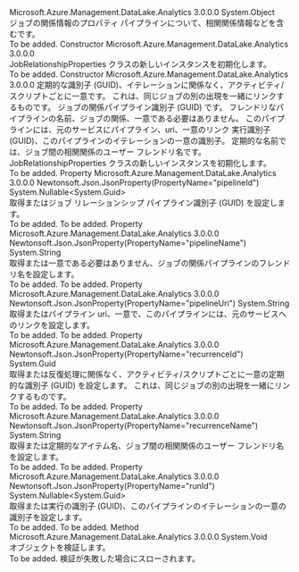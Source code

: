 <Type Name="JobRelationshipProperties" FullName="Microsoft.Azure.Management.DataLake.Analytics.Models.JobRelationshipProperties">
  <TypeSignature Language="C#" Value="public class JobRelationshipProperties" />
  <TypeSignature Language="ILAsm" Value=".class public auto ansi beforefieldinit JobRelationshipProperties extends System.Object" />
  <TypeSignature Language="DocId" Value="T:Microsoft.Azure.Management.DataLake.Analytics.Models.JobRelationshipProperties" />
  <TypeSignature Language="VB.NET" Value="Public Class JobRelationshipProperties" />
  <TypeSignature Language="F#" Value="type JobRelationshipProperties = class" />
  <AssemblyInfo>
    <AssemblyName>Microsoft.Azure.Management.DataLake.Analytics</AssemblyName>
    <AssemblyVersion>3.0.0.0</AssemblyVersion>
  </AssemblyInfo>
  <Base>
    <BaseTypeName>System.Object</BaseTypeName>
  </Base>
  <Interfaces />
  <Docs>
    <summary>
            ジョブの関係情報のプロパティ パイプラインについて、相関関係情報などを含むです。
            </summary>
    <remarks>To be added.</remarks>
  </Docs>
  <Members>
    <Member MemberName=".ctor">
      <MemberSignature Language="C#" Value="public JobRelationshipProperties ();" />
      <MemberSignature Language="ILAsm" Value=".method public hidebysig specialname rtspecialname instance void .ctor() cil managed" />
      <MemberSignature Language="DocId" Value="M:Microsoft.Azure.Management.DataLake.Analytics.Models.JobRelationshipProperties.#ctor" />
      <MemberSignature Language="VB.NET" Value="Public Sub New ()" />
      <MemberType>Constructor</MemberType>
      <AssemblyInfo>
        <AssemblyName>Microsoft.Azure.Management.DataLake.Analytics</AssemblyName>
        <AssemblyVersion>3.0.0.0</AssemblyVersion>
      </AssemblyInfo>
      <Parameters />
      <Docs>
        <summary>
            JobRelationshipProperties クラスの新しいインスタンスを初期化します。
            </summary>
        <remarks>To be added.</remarks>
      </Docs>
    </Member>
    <Member MemberName=".ctor">
      <MemberSignature Language="C#" Value="public JobRelationshipProperties (Guid recurrenceId, Nullable&lt;Guid&gt; pipelineId = null, string pipelineName = null, string pipelineUri = null, Nullable&lt;Guid&gt; runId = null, string recurrenceName = null);" />
      <MemberSignature Language="ILAsm" Value=".method public hidebysig specialname rtspecialname instance void .ctor(valuetype System.Guid recurrenceId, valuetype System.Nullable`1&lt;valuetype System.Guid&gt; pipelineId, string pipelineName, string pipelineUri, valuetype System.Nullable`1&lt;valuetype System.Guid&gt; runId, string recurrenceName) cil managed" />
      <MemberSignature Language="DocId" Value="M:Microsoft.Azure.Management.DataLake.Analytics.Models.JobRelationshipProperties.#ctor(System.Guid,System.Nullable{System.Guid},System.String,System.String,System.Nullable{System.Guid},System.String)" />
      <MemberSignature Language="VB.NET" Value="Public Sub New (recurrenceId As Guid, Optional pipelineId As Nullable(Of Guid) = null, Optional pipelineName As String = null, Optional pipelineUri As String = null, Optional runId As Nullable(Of Guid) = null, Optional recurrenceName As String = null)" />
      <MemberSignature Language="F#" Value="new Microsoft.Azure.Management.DataLake.Analytics.Models.JobRelationshipProperties : Guid * Nullable&lt;Guid&gt; * string * string * Nullable&lt;Guid&gt; * string -&gt; Microsoft.Azure.Management.DataLake.Analytics.Models.JobRelationshipProperties" Usage="new Microsoft.Azure.Management.DataLake.Analytics.Models.JobRelationshipProperties (recurrenceId, pipelineId, pipelineName, pipelineUri, runId, recurrenceName)" />
      <MemberType>Constructor</MemberType>
      <AssemblyInfo>
        <AssemblyName>Microsoft.Azure.Management.DataLake.Analytics</AssemblyName>
        <AssemblyVersion>3.0.0.0</AssemblyVersion>
      </AssemblyInfo>
      <Parameters>
        <Parameter Name="recurrenceId" Type="System.Guid" />
        <Parameter Name="pipelineId" Type="System.Nullable&lt;System.Guid&gt;" />
        <Parameter Name="pipelineName" Type="System.String" />
        <Parameter Name="pipelineUri" Type="System.String" />
        <Parameter Name="runId" Type="System.Nullable&lt;System.Guid&gt;" />
        <Parameter Name="recurrenceName" Type="System.String" />
      </Parameters>
      <Docs>
        <param name="recurrenceId">定期的な識別子 (GUID)、イテレーションに関係なく、アクティビティ/スクリプトごとに一意です。 これは、同じジョブの別の出現を一緒にリンクするものです。</param>
        <param name="pipelineId">ジョブの関係パイプライン識別子 (GUID) です。</param>
        <param name="pipelineName">フレンドリなパイプラインの名前、ジョブの関係、一意である必要はありません。</param>
        <param name="pipelineUri">このパイプラインには、元のサービスにパイプライン、uri、一意のリンク</param>
        <param name="runId">実行識別子 (GUID)、このパイプラインのイテレーションの一意の識別子。</param>
        <param name="recurrenceName">定期的な名前では、ジョブ間の相関関係のユーザー フレンドリ名です。</param>
        <summary>
            JobRelationshipProperties クラスの新しいインスタンスを初期化します。
            </summary>
        <remarks>To be added.</remarks>
      </Docs>
    </Member>
    <Member MemberName="PipelineId">
      <MemberSignature Language="C#" Value="public Nullable&lt;Guid&gt; PipelineId { get; set; }" />
      <MemberSignature Language="ILAsm" Value=".property instance valuetype System.Nullable`1&lt;valuetype System.Guid&gt; PipelineId" />
      <MemberSignature Language="DocId" Value="P:Microsoft.Azure.Management.DataLake.Analytics.Models.JobRelationshipProperties.PipelineId" />
      <MemberSignature Language="VB.NET" Value="Public Property PipelineId As Nullable(Of Guid)" />
      <MemberSignature Language="F#" Value="member this.PipelineId : Nullable&lt;Guid&gt; with get, set" Usage="Microsoft.Azure.Management.DataLake.Analytics.Models.JobRelationshipProperties.PipelineId" />
      <MemberType>Property</MemberType>
      <AssemblyInfo>
        <AssemblyName>Microsoft.Azure.Management.DataLake.Analytics</AssemblyName>
        <AssemblyVersion>3.0.0.0</AssemblyVersion>
      </AssemblyInfo>
      <Attributes>
        <Attribute>
          <AttributeName>Newtonsoft.Json.JsonProperty(PropertyName="pipelineId")</AttributeName>
        </Attribute>
      </Attributes>
      <ReturnValue>
        <ReturnType>System.Nullable&lt;System.Guid&gt;</ReturnType>
      </ReturnValue>
      <Docs>
        <summary>
            取得またはジョブ リレーションシップ パイプライン識別子 (GUID) を設定します。
            </summary>
        <value>To be added.</value>
        <remarks>To be added.</remarks>
      </Docs>
    </Member>
    <Member MemberName="PipelineName">
      <MemberSignature Language="C#" Value="public string PipelineName { get; set; }" />
      <MemberSignature Language="ILAsm" Value=".property instance string PipelineName" />
      <MemberSignature Language="DocId" Value="P:Microsoft.Azure.Management.DataLake.Analytics.Models.JobRelationshipProperties.PipelineName" />
      <MemberSignature Language="VB.NET" Value="Public Property PipelineName As String" />
      <MemberSignature Language="F#" Value="member this.PipelineName : string with get, set" Usage="Microsoft.Azure.Management.DataLake.Analytics.Models.JobRelationshipProperties.PipelineName" />
      <MemberType>Property</MemberType>
      <AssemblyInfo>
        <AssemblyName>Microsoft.Azure.Management.DataLake.Analytics</AssemblyName>
        <AssemblyVersion>3.0.0.0</AssemblyVersion>
      </AssemblyInfo>
      <Attributes>
        <Attribute>
          <AttributeName>Newtonsoft.Json.JsonProperty(PropertyName="pipelineName")</AttributeName>
        </Attribute>
      </Attributes>
      <ReturnValue>
        <ReturnType>System.String</ReturnType>
      </ReturnValue>
      <Docs>
        <summary>
            取得または一意である必要はありません、ジョブの関係パイプラインのフレンドリ名を設定します。
            </summary>
        <value>To be added.</value>
        <remarks>To be added.</remarks>
      </Docs>
    </Member>
    <Member MemberName="PipelineUri">
      <MemberSignature Language="C#" Value="public string PipelineUri { get; set; }" />
      <MemberSignature Language="ILAsm" Value=".property instance string PipelineUri" />
      <MemberSignature Language="DocId" Value="P:Microsoft.Azure.Management.DataLake.Analytics.Models.JobRelationshipProperties.PipelineUri" />
      <MemberSignature Language="VB.NET" Value="Public Property PipelineUri As String" />
      <MemberSignature Language="F#" Value="member this.PipelineUri : string with get, set" Usage="Microsoft.Azure.Management.DataLake.Analytics.Models.JobRelationshipProperties.PipelineUri" />
      <MemberType>Property</MemberType>
      <AssemblyInfo>
        <AssemblyName>Microsoft.Azure.Management.DataLake.Analytics</AssemblyName>
        <AssemblyVersion>3.0.0.0</AssemblyVersion>
      </AssemblyInfo>
      <Attributes>
        <Attribute>
          <AttributeName>Newtonsoft.Json.JsonProperty(PropertyName="pipelineUri")</AttributeName>
        </Attribute>
      </Attributes>
      <ReturnValue>
        <ReturnType>System.String</ReturnType>
      </ReturnValue>
      <Docs>
        <summary>
            取得またはパイプライン uri、一意で、このパイプラインには、元のサービスへのリンクを設定します。
            </summary>
        <value>To be added.</value>
        <remarks>To be added.</remarks>
      </Docs>
    </Member>
    <Member MemberName="RecurrenceId">
      <MemberSignature Language="C#" Value="public Guid RecurrenceId { get; set; }" />
      <MemberSignature Language="ILAsm" Value=".property instance valuetype System.Guid RecurrenceId" />
      <MemberSignature Language="DocId" Value="P:Microsoft.Azure.Management.DataLake.Analytics.Models.JobRelationshipProperties.RecurrenceId" />
      <MemberSignature Language="VB.NET" Value="Public Property RecurrenceId As Guid" />
      <MemberSignature Language="F#" Value="member this.RecurrenceId : Guid with get, set" Usage="Microsoft.Azure.Management.DataLake.Analytics.Models.JobRelationshipProperties.RecurrenceId" />
      <MemberType>Property</MemberType>
      <AssemblyInfo>
        <AssemblyName>Microsoft.Azure.Management.DataLake.Analytics</AssemblyName>
        <AssemblyVersion>3.0.0.0</AssemblyVersion>
      </AssemblyInfo>
      <Attributes>
        <Attribute>
          <AttributeName>Newtonsoft.Json.JsonProperty(PropertyName="recurrenceId")</AttributeName>
        </Attribute>
      </Attributes>
      <ReturnValue>
        <ReturnType>System.Guid</ReturnType>
      </ReturnValue>
      <Docs>
        <summary>
            取得または反復処理に関係なく、アクティビティ/スクリプトごとに一意の定期的な識別子 (GUID) を設定します。 これは、同じジョブの別の出現を一緒にリンクするものです。
            </summary>
        <value>To be added.</value>
        <remarks>To be added.</remarks>
      </Docs>
    </Member>
    <Member MemberName="RecurrenceName">
      <MemberSignature Language="C#" Value="public string RecurrenceName { get; set; }" />
      <MemberSignature Language="ILAsm" Value=".property instance string RecurrenceName" />
      <MemberSignature Language="DocId" Value="P:Microsoft.Azure.Management.DataLake.Analytics.Models.JobRelationshipProperties.RecurrenceName" />
      <MemberSignature Language="VB.NET" Value="Public Property RecurrenceName As String" />
      <MemberSignature Language="F#" Value="member this.RecurrenceName : string with get, set" Usage="Microsoft.Azure.Management.DataLake.Analytics.Models.JobRelationshipProperties.RecurrenceName" />
      <MemberType>Property</MemberType>
      <AssemblyInfo>
        <AssemblyName>Microsoft.Azure.Management.DataLake.Analytics</AssemblyName>
        <AssemblyVersion>3.0.0.0</AssemblyVersion>
      </AssemblyInfo>
      <Attributes>
        <Attribute>
          <AttributeName>Newtonsoft.Json.JsonProperty(PropertyName="recurrenceName")</AttributeName>
        </Attribute>
      </Attributes>
      <ReturnValue>
        <ReturnType>System.String</ReturnType>
      </ReturnValue>
      <Docs>
        <summary>
            取得または定期的なアイテム名、ジョブ間の相関関係のユーザー フレンドリ名を設定します。
            </summary>
        <value>To be added.</value>
        <remarks>To be added.</remarks>
      </Docs>
    </Member>
    <Member MemberName="RunId">
      <MemberSignature Language="C#" Value="public Nullable&lt;Guid&gt; RunId { get; set; }" />
      <MemberSignature Language="ILAsm" Value=".property instance valuetype System.Nullable`1&lt;valuetype System.Guid&gt; RunId" />
      <MemberSignature Language="DocId" Value="P:Microsoft.Azure.Management.DataLake.Analytics.Models.JobRelationshipProperties.RunId" />
      <MemberSignature Language="VB.NET" Value="Public Property RunId As Nullable(Of Guid)" />
      <MemberSignature Language="F#" Value="member this.RunId : Nullable&lt;Guid&gt; with get, set" Usage="Microsoft.Azure.Management.DataLake.Analytics.Models.JobRelationshipProperties.RunId" />
      <MemberType>Property</MemberType>
      <AssemblyInfo>
        <AssemblyName>Microsoft.Azure.Management.DataLake.Analytics</AssemblyName>
        <AssemblyVersion>3.0.0.0</AssemblyVersion>
      </AssemblyInfo>
      <Attributes>
        <Attribute>
          <AttributeName>Newtonsoft.Json.JsonProperty(PropertyName="runId")</AttributeName>
        </Attribute>
      </Attributes>
      <ReturnValue>
        <ReturnType>System.Nullable&lt;System.Guid&gt;</ReturnType>
      </ReturnValue>
      <Docs>
        <summary>
            取得または実行の識別子 (GUID)、このパイプラインのイテレーションの一意の識別子を設定します。
            </summary>
        <value>To be added.</value>
        <remarks>To be added.</remarks>
      </Docs>
    </Member>
    <Member MemberName="Validate">
      <MemberSignature Language="C#" Value="public virtual void Validate ();" />
      <MemberSignature Language="ILAsm" Value=".method public hidebysig newslot virtual instance void Validate() cil managed" />
      <MemberSignature Language="DocId" Value="M:Microsoft.Azure.Management.DataLake.Analytics.Models.JobRelationshipProperties.Validate" />
      <MemberSignature Language="VB.NET" Value="Public Overridable Sub Validate ()" />
      <MemberSignature Language="F#" Value="abstract member Validate : unit -&gt; unit&#xA;override this.Validate : unit -&gt; unit" Usage="jobRelationshipProperties.Validate " />
      <MemberType>Method</MemberType>
      <AssemblyInfo>
        <AssemblyName>Microsoft.Azure.Management.DataLake.Analytics</AssemblyName>
        <AssemblyVersion>3.0.0.0</AssemblyVersion>
      </AssemblyInfo>
      <ReturnValue>
        <ReturnType>System.Void</ReturnType>
      </ReturnValue>
      <Parameters />
      <Docs>
        <summary>
            オブジェクトを検証します。
            </summary>
        <remarks>To be added.</remarks>
        <exception cref="T:Microsoft.Rest.ValidationException">
            検証が失敗した場合にスローされます。
            </exception>
      </Docs>
    </Member>
  </Members>
</Type>